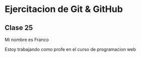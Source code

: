 # Ejercitacion de Git & GitHub
## Clase 25
Mi nombre es Franco

Estoy trabajando como profe en el curso de programacion web
